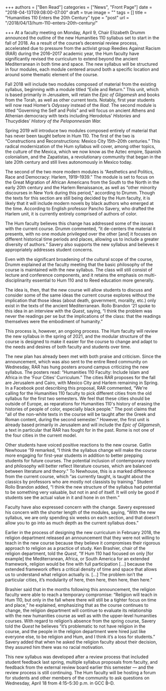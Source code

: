 +++
authors = ["Ben Read"]
categories = ["News", "Front Page"]
date = "2018-04-13T09:08:00-07:00"
draft = true
image = ""
tags = []
title = "Humanities 110 Enters the 20th Century"
type = "post"
url = "/2018/04/13/hum-110-enters-20th-century/"

+++
At a faculty meeting on Monday, April 9, Chair Elizabeth Drumm announced the outline of the new Humanities 110 syllabus set to start in the fall of 2018. As a result of the course’s decennial review process, accelerated due to pressure from the activist group Reedies Against Racism (RAR) during the 2016–2017 academic year, the Hum faculty have significantly revised the curriculum to extend beyond the ancient Mediterranean in both time and space. The new syllabus will be structured in four modules, each module centered around both a specific location and around some thematic element of the course. 

Fall 2018 will include two modules composed of material from the existing syllabus, beginning with a module titled “Exile and Return.” This unit, which is based primarily in Jerusalem, will retain the _Epic of Gilgamesh_ and books from the Torah, as well as other current texts. Notably, first year students will now read Homer’s _Odyssey_ instead of the _Iliad_. The second module is titled “Governing the Self and Polis” and will focus on ancient Athens and Athenian democracy with texts including Herodotus’ _Histories_ and Thucydides’ _History of the Peloponnesian War._

Spring 2019 will introduce two modules composed entirely of material that has never been taught before in Hum 110. The first of the two is “Constructions and Reconstructions: Mexico City 15th–20th centuries.” This radical modernization of the Hum syllabus will cover, among other topics, the culture of the Mexica, which we now know as the Aztec empire, Spanish colonialism, and the Zapatistas, a revolutionary community that began in the late 20th century and still lives autonomously in Mexico today. 

The second of the two more modern modules is “Aesthetics and Politics, Race and Democracy: Harlem, 1919–1939.” The module is set to focus on the Great Migration of African Americans from the South to the North in the early 20th century and the Harlem Renaissance, as well as “other minority discourses in New York during this period,” according to Drumm. Though the texts for this section are still being decided by the Hum faculty, it is likely that it will include modern novels by black authors who emerged at the time. According to English professor Pancho Savery, who drafted the Harlem unit, it is currently entirely comprised of authors of color.

The Hum faculty believes this change has addressed some of the issues with the current course. Drumm commented, “it de-centers the material it presents, with no one module privileged over the other \[and\] it focuses on different historical time periods and places, allowing us to include a greater diversity of authors.” Savery also supports the new syllabus and believes it appropriately addresses student concerns.

Even with the significant broadening of the cultural scope of the course, Drumm explained at the faculty meeting that the basic philosophy of the course is maintained with the new syllabus. The class will still consist of lecture and conference components, and it retains the emphasis on multi-disciplinarity essential to Hum 110 and to Reed education more generally. 

The idea is, then, that the new course will allow students to discuss and consider some of the same ideas the current course explores without the implication that those ideas (about death, government, morality, etc.) only exist in the texts of the ancient Mediterranean. Rollo Brandon ‘21 spoke to this idea in an interview with the _Quest_, saying, “I think the problem was never the readings per se but the implications of the class: that the readings themselves were the embodiment of humanity.” 

This process is, however, an ongoing process. The Hum faculty will review the new syllabus in the spring of 2021, and the modular structure of the course is designed to make it easier for the course to change and adapt to the needs and desires of both faculty and students over time. 

The new plan has already been met with both praise and criticism. Since the announcement, which was also sent to the entire Reed community on Wednesday, RAR has hung posters around campus criticizing the new syllabus. The posters read: “Humanities 110 Faculty: Include Islam and Africa in the ‘Four Cities’ Curriculum.” The cities RAR proposes for the fall are Jerusalem and Cairo, with Mexico City and Harlem remaining in Spring. In a Facebook post describing this proposal, RAR commented, “We're calling for the Humanities 110 faculty to pick different cities from the old syllabus for the first two semesters. We feel that these cities should be outside of Europe, as reparations for Humanities 110's history of erasing the histories of people of color, especially black people.” The post claims that “all of the non-white texts in the course will be taught after the Greek and Roman content, during the second semester.” However, the first unit is already based primarily in Jerusalem and will include the _Epic of Gilgamesh_, a text in particular that RAR has fought for in the past. Rome is not one of the four cities in the current model.

Other students have voiced positive reactions to the new course. Gatlin Newhouse ‘19 remarked, “I think the syllabus change will make the course more engaging for first-year students in addition to better prepping students for future courses. The potential inclusion of contemporary novels and philosophy will better reflect literature courses, which are balanced between literature and theory.” To Newhouse, this is a marked difference from the current course, which “as currently taught, is taught about the classics by professors who are mostly not classists by training.” Student Rollo Brandon added, “I think the new structure of the syllabus had potential to be something very valuable, but not in and of itself. It will only be good if students see the actual value in it and hone in on them.”

Faculty have also expressed concern with the change. Savery expressed his concern with the shorter length of the modules, saying, “With the new syllabus, we are only spending six weeks on each section, and that doesn’t allow you to go into as much depth as the current syllabus does.” 

Earlier in the process of designing the new curriculum in February 2018, the religion department released an announcement that they were not willing to teach in the new course because they believe it compromises their rigorous approach to religion as a practice of study. Ken Brashier, chair of the religion department, told the _Quest_, “If Hum 110 had focused on only \[for example\] the Mediterranean, Africa, or South America for an extended framework, religion would be fine with full participation \[…\] because the extended framework offers a critical density of time and space that allows us to understand what religion actually is. \[...\] The problem isn’t the particular cities, it’s modularity of here, then here, then here, then here.” 

Brashier said that in the months following this announcement, the religion faculty were able to reach a temporary compromise: “Religion will teach in Hum 110, but only in the fall where there will still be a tighter focus on time and place,” he explained, emphasizing that as the course continues to change, the religion department will continue to evaluate its relationship with the new humanities course as well as with the upper-level humanities courses. With regard to religion’s absence from the spring course, Savery told the _Quest_ he believes “it’s problematic to not have religion in the course, and the people in the religion department were hired just like everyone else, to be religion and Hum, and I think it’s a loss for students.” Savery added that when he asked the religion faculty about their decision, they assured him there was no racial motivation. 

This new syllabus was developed after a review process that included student feedback last spring, multiple syllabus proposals from faculty, and feedback from the external review board earlier this semester — and the review process is still continuing. The Hum faculty will be hosting a forum for students and other members of the community to ask questions on Wednesday, April 18 from 4:15–5:30 p.m. in GCC B–D. 